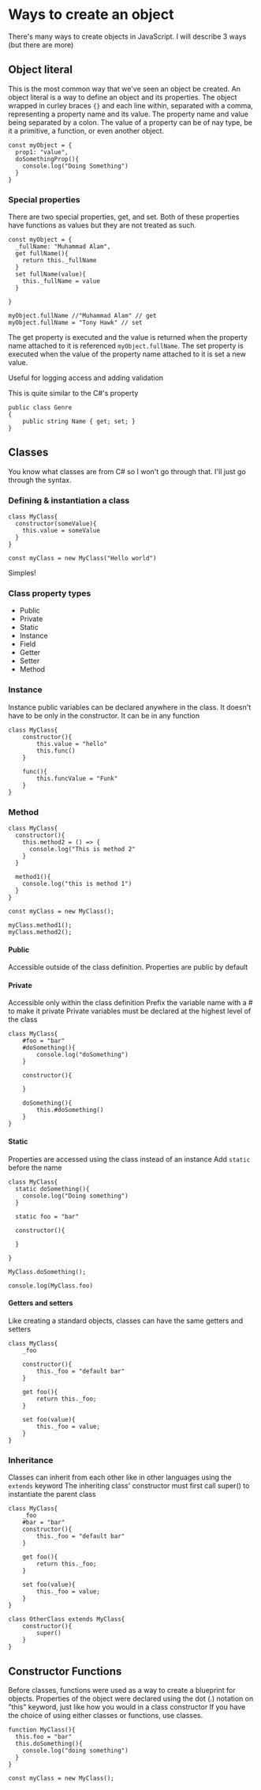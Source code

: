 # Ways to create an object

There's many ways to create objects in JavaScript. I will describe 3 ways (but there are more)

## Object literal
This is the most common way that we've seen an object be created. An object literal is a way to define an object and its properties. The object wrapped in curley braces ```{}``` and each line within, separated with a comma, representing a property name and its value. 
The property name and value being separated by a colon. The value of a property can be of nay type, be it a primitive, a function, or even another object. 

```
const myObject = {
  prop1: "value",
  doSomethingProp(){
    console.log("Doing Something")
  }
}
```
### Special properties
There are two special properties, get, and set. Both of these properties have functions as values but they are not treated as such.

```
const myObject = {
  _fullName: "Muhammad Alam",
  get fullName(){
    return this._fullName
  }
  set fullName(value){
    this._fullName = value
  }
  
}

myObject.fullName //"Muhammad Alam" // get
myObject.fullName = "Tony Hawk" // set
```

The get property is executed and the value is returned when the property name attached to it is referenced ```myObject.fullName```.
The set property is executed when the value of the property name attached to it is set a new value.

Useful for logging access and adding validation

This is quite similar to the C#'s property 
```
public class Genre
{
    public string Name { get; set; }
}
```

## Classes
You know what classes are from C# so I won't go through that. I'll just go through the syntax.

### Defining & instantiation a class
```
class MyClass{
  constructor(someValue){
    this.value = someValue
  }
}

const myClass = new MyClass("Hello world")
```
Simples!


### Class property types
- Public
- Private
- Static
- Instance
- Field
- Getter
- Setter
- Method

### Instance
Instance public variables can be declared anywhere in the class. It doesn't have to be only in the constructor. It can be in any function
```
class MyClass{
    constructor(){
        this.value = "hello"
        this.func()
    }

    func(){
        this.funcValue = "Funk"
    }
}
```
### Method

```
class MyClass{
  constructor(){
    this.method2 = () => {
      console.log("This is method 2"
    }
  }

  method1(){
    console.log("this is method 1")
  }
}

const myClass = new MyClass();

myClass.method1();
myClass.method2();
```

#### Public
Accessible outside of the class definition. Properties are public by default

#### Private
Accessible only within the class definition
Prefix the variable name with a # to make it private
Private variables must be declared at the highest level of the class

```
class MyClass{
    #foo = "bar"
    #doSomething(){
        console.log("doSomething")
    }

    constructor(){

    }

    doSomething(){
        this.#doSomething()
    }
}
```


#### Static
Properties are accessed using the class instead of an instance
Add ```static``` before the name

```
class MyClass{
  static doSomething(){
    console.log("Doing something")
  }

  static foo = "bar"
  
  constructor(){
  
  }

}

MyClass.doSomething();

console.log(MyClass.foo)

```

#### Getters and setters
Like creating a standard objects, classes can have the same getters and setters

```
class MyClass{
    _foo

    constructor(){
        this._foo = "default bar"
    }

    get foo(){
        return this._foo;
    }

    set foo(value){
        this._foo = value;
    }
}
```

### Inheritance
Classes can inherit from each other like in other languages using the ```extends``` keyword
The inheriting class' constructor must first call super() to instantiate the parent class

```
class MyClass{
    _foo
    #bar = "bar"
    constructor(){
        this._foo = "default bar"
    }

    get foo(){
        return this._foo;
    }

    set foo(value){
        this._foo = value;
    }
}

class OtherClass extends MyClass{
    constructor(){
        super()
    }
}
```


## Constructor Functions
Before classes, functions were used as a way to create a blueprint for objects. Properties of the object were declared using the dot (.) notation on "this" keyword, just like how you would in a class constructor
If you have the choice of using either classes or functions, use classes.

```
function MyClass(){
  this.foo = "bar"
  this.doSomething(){
    console.log("doing something")
  }
}

const myClass = new MyClass();

```





